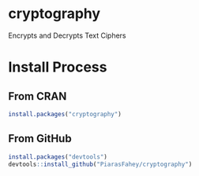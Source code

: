 # cryptography

Encrypts and Decrypts Text Ciphers

# Install Process

## From CRAN

``` r
install.packages("cryptography")
```

## From GitHub

``` r
install.packages("devtools")
devtools::install_github("PiarasFahey/cryptography")
```
